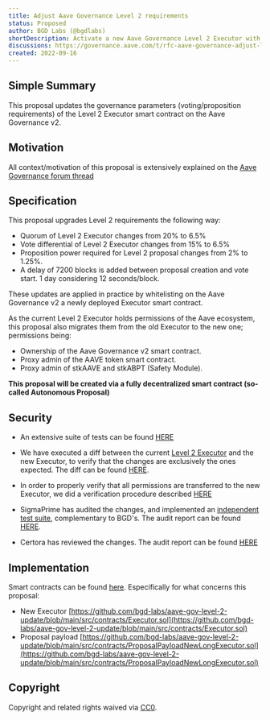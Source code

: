 ```yaml
---
title: Adjust Aave Governance Level 2 requirements
status: Proposed
author: BGD Labs (@bgdlabs)
shortDescription: Activate a new Aave Governance Level 2 Executor with new requirements
discussions: https://governance.aave.com/t/rfc-aave-governance-adjust-level-2-requirements-long-executor/8693
created: 2022-09-16
---
```


## Simple Summary

This proposal updates the governance parameters (voting/proposition requirements) of the Level 2 Executor smart contract on the Aave Governance v2.

## Motivation
All context/motivation of this proposal is extensively explained on the [Aave Governance forum thread](https://governance.aave.com/t/rfc-aave-governance-adjust-level-2-requirements-long-executor/8693)

## Specification
This proposal upgrades Level 2 requirements the following way:

- Quorum of Level 2 Executor changes from 20% to 6.5%
- Vote differential of Level 2 Executor changes from 15% to 6.5%
- Proposition power required for Level 2 proposal changes from 2% to 1.25%.
- A delay of 7200 blocks is added between proposal creation and vote start. 1 day considering 12 seconds/block.

These updates are applied in practice by whitelisting on the Aave Governance v2 a newly deployed Executor smart contract.

As the current Level 2 Executor holds permissions of the Aave ecosystem, this proposal also migrates them from the old Executor to the new one; permissions being:

- Ownership of the Aave Governance v2 smart contract.
- Proxy admin of the AAVE token smart contract.
- Proxy admin of stkAAVE and stkABPT (Safety Module).

**This proposal will be created via a fully decentralized smart contract (so-called Autonomous Proposal)**

## Security

- An extensive suite of tests can be found [HERE](https://github.com/bgd-labs/aave-gov-level-2-update/tree/main/test)

- We have executed a diff between the current [Level 2 Executor](https://etherscan.io/address/0x61910ecd7e8e942136ce7fe7943f956cea1cc2f7#code) and the new Executor, to verify that the changes are exclusively the ones expected. The diff can be found [HERE](https://github.com/bgd-labs/aave-gov-level-2-update/blob/main/diffs/Executor-diff.md).

- In order to properly verify that all permissions are transferred to the new Executor, we did a verification procedure described [HERE](https://github.com/bgd-labs/aave-gov-level-2-update/blob/main/security/Analysis%20of%20Level%202%20executor%20permissions.md)

- SigmaPrime has audited the changes, and implemented an [independent test suite](https://github.com/bgd-labs/aave-gov-level-2-update/tree/main/security/sigmap/tests), complementary to BGD's. The audit report can be found [HERE](https://github.com/bgd-labs/aave-gov-level-2-update/blob/main/audits/SigmaPrime.md).

- Certora has reviewed the changes. The audit report can be found [HERE]()

## Implementation

Smart contracts can be found [here](https://github.com/bgd-labs/aave-gov-level-2-update/tree/main/src/contracts). Especifically for what concerns this proposal:

- New Executor [https://github.com/bgd-labs/aave-gov-level-2-update/blob/main/src/contracts/Executor.sol](https://github.com/bgd-labs/aave-gov-level-2-update/blob/main/src/contracts/Executor.sol)
- Proposal payload [https://github.com/bgd-labs/aave-gov-level-2-update/blob/main/src/contracts/ProposalPayloadNewLongExecutor.sol](https://github.com/bgd-labs/aave-gov-level-2-update/blob/main/src/contracts/ProposalPayloadNewLongExecutor.sol)

## Copyright

Copyright and related rights waived via [CC0](https://creativecommons.org/publicdomain/zero/1.0/).
